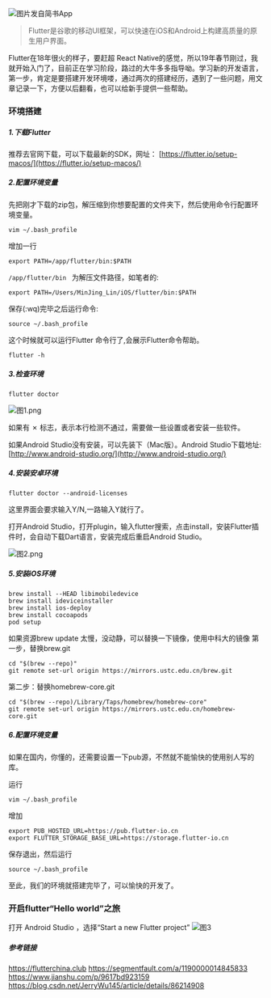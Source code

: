 ![图片发自简书App](http://upload-images.jianshu.io/upload_images/1518951-7c625c9d97ebb541.jpg)

>Flutter是谷歌的移动UI框架，可以快速在iOS和Android上构建高质量的原生用户界面。  

Flutter在18年很火的样子，要赶超 React Native的感觉，所以19年春节刚过，我就开始入门了，目前正在学习阶段，路过的大牛多多指导呦。学习新的开发语言，第一步，肯定是要搭建开发环境喽，通过两次的搭建经历，遇到了一些问题，用文章记录一下，方便以后翻看，也可以给新手提供一些帮助。

### 环境搭建

##### 1.下载Flutter

推荐去官网下载，可以下载最新的SDK，网址：
[https://flutter.io/setup-macos/](https://flutter.io/setup-macos/)

##### 2.配置环境变量

先把刚才下载的zip包，解压缩到你想要配置的文件夹下，然后使用命令行配置环境变量。

```
vim ~/.bash_profile
```
增加一行

```
export PATH=/app/flutter/bin:$PATH
```

`/app/flutter/bin ` 为解压文件路径，如笔者的:
```
export PATH=/Users/MinJing_Lin/iOS/flutter/bin:$PATH
```

保存(:wq)完毕之后运行命令:

```
source ~/.bash_profile
```

这个时候就可以运行Flutter 命令行了,会展示Flutter命令帮助。

```
flutter -h
```

##### 3.检查环境

```
flutter doctor
```

![图1.png](https://upload-images.jianshu.io/upload_images/1518951-190ee78f3d3577e7.png?imageMogr2/auto-orient/strip%7CimageView2/2/w/1240)

如果有 ✗ 标志，表示本行检测不通过，需要做一些设置或者安装一些软件。

如果Android Studio没有安装，可以先装下（Mac版）。Android Studio下载地址:[http://www.android-studio.org/](http://www.android-studio.org/)

##### 4.安装安卓环境

```
flutter doctor --android-licenses
```
这里界面会要求输入Y/N,一路输入Y就行了。

打开Android Studio，打开plugin，输入flutter搜索，点击install，安装Flutter插件时，会自动下载Dart语言，安装完成后重启Android Studio。

![图2.png](https://upload-images.jianshu.io/upload_images/1518951-daf4ea8e9476c1e5.png?imageMogr2/auto-orient/strip%7CimageView2/2/w/1240)

##### 5.安装iOS环境

```
brew install --HEAD libimobiledevice
brew install ideviceinstaller
brew install ios-deploy
brew install cocoapods
pod setup
```

如果资源brew update 太慢，没动静，可以替换一下镜像，使用中科大的镜像
第一步，替换brew.git
```
cd "$(brew --repo)"
git remote set-url origin https://mirrors.ustc.edu.cn/brew.git
```
第二步：替换homebrew-core.git
```
cd "$(brew --repo)/Library/Taps/homebrew/homebrew-core"
git remote set-url origin https://mirrors.ustc.edu.cn/homebrew-core.git
```

##### 6.配置环境变量

如果在国内，你懂的，还需要设置一下pub源，不然就不能愉快的使用别人写的库。

运行
```
vim ~/.bash_profile
```
增加

```
export PUB_HOSTED_URL=https://pub.flutter-io.cn
export FLUTTER_STORAGE_BASE_URL=https://storage.flutter-io.cn
```

保存退出，然后运行

```
source ~/.bash_profile
```

至此，我们的环境就搭建完毕了，可以愉快的开发了。

### 开启flutter“Hello world”之旅

打开 Android Studio ，选择“Start a new Flutter project”
![图3](https://upload-images.jianshu.io/upload_images/1518951-c5aec282dfa1e948.png?imageMogr2/auto-orient/strip%7CimageView2/2/w/1240)



##### 参考链接

https://flutterchina.club
https://segmentfault.com/a/1190000014845833
https://www.jianshu.com/p/9617bd923159
https://blog.csdn.net/JerryWu145/article/details/86214908